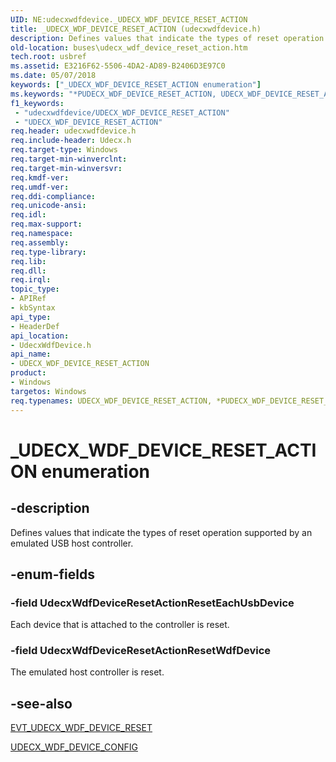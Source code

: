 ```yaml
---
UID: NE:udecxwdfdevice._UDECX_WDF_DEVICE_RESET_ACTION
title: _UDECX_WDF_DEVICE_RESET_ACTION (udecxwdfdevice.h)
description: Defines values that indicate the types of reset operation supported by an emulated USB host controller.
old-location: buses\udecx_wdf_device_reset_action.htm
tech.root: usbref
ms.assetid: E3216F62-5506-4DA2-AD89-B2406D3E97C0
ms.date: 05/07/2018
keywords: ["_UDECX_WDF_DEVICE_RESET_ACTION enumeration"]
ms.keywords: "*PUDECX_WDF_DEVICE_RESET_ACTION, UDECX_WDF_DEVICE_RESET_ACTION, UDECX_WDF_DEVICE_RESET_ACTION enumeration [Buses], UdecxWdfDeviceResetActionResetEachUsbDevice, UdecxWdfDeviceResetActionResetWdfDevice, _UDECX_WDF_DEVICE_RESET_ACTION, buses.udecx_wdf_device_reset_action, udecxwdfdevice/UDECX_WDF_DEVICE_RESET_ACTION, udecxwdfdevice/UdecxWdfDeviceResetActionResetEachUsbDevice, udecxwdfdevice/UdecxWdfDeviceResetActionResetWdfDevice"
f1_keywords:
 - "udecxwdfdevice/UDECX_WDF_DEVICE_RESET_ACTION"
 - "UDECX_WDF_DEVICE_RESET_ACTION"
req.header: udecxwdfdevice.h
req.include-header: Udecx.h
req.target-type: Windows
req.target-min-winverclnt: 
req.target-min-winversvr: 
req.kmdf-ver: 
req.umdf-ver: 
req.ddi-compliance: 
req.unicode-ansi: 
req.idl: 
req.max-support: 
req.namespace: 
req.assembly: 
req.type-library: 
req.lib: 
req.dll: 
req.irql: 
topic_type:
- APIRef
- kbSyntax
api_type:
- HeaderDef
api_location:
- UdecxWdfDevice.h
api_name:
- UDECX_WDF_DEVICE_RESET_ACTION
product:
- Windows
targetos: Windows
req.typenames: UDECX_WDF_DEVICE_RESET_ACTION, *PUDECX_WDF_DEVICE_RESET_ACTION
---
```


# _UDECX_WDF_DEVICE_RESET_ACTION enumeration


## -description


Defines values that indicate the types of reset operation supported by an emulated USB host controller.


## -enum-fields




### -field UdecxWdfDeviceResetActionResetEachUsbDevice

Each device that is attached to the controller is reset.


### -field UdecxWdfDeviceResetActionResetWdfDevice

The emulated host controller is reset.


## -see-also




<a href="https://docs.microsoft.com/windows-hardware/drivers/ddi/udecxwdfdevice/nc-udecxwdfdevice-evt_udecx_wdf_device_reset">EVT_UDECX_WDF_DEVICE_RESET</a>



<a href="https://docs.microsoft.com/windows-hardware/drivers/ddi/udecxwdfdevice/ns-udecxwdfdevice-_udecx_wdf_device_config">UDECX_WDF_DEVICE_CONFIG</a>
 

 

